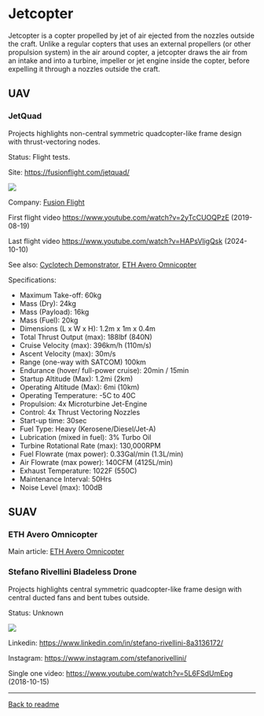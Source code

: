 Jetcopter
=========

Jetcopter is a copter propelled by jet of air ejected from the nozzles outside the craft.
Unlike a regular copters that uses an external propellers (or other propulsion system) in the air around copter,
a jetcopter draws the air from an intake and into a turbine, impeller or jet engine inside the copter,
before expelling it through a nozzles outside the craft.



## UAV



### JetQuad

Projects highlights non-central symmetric quadcopter-like frame design with thrust-vectoring nodes.

Status: Flight tests.

Site: <https://fusionflight.com/jetquad/>

![](https://i0.wp.com/fusionflight.com/wp-content/uploads/2025/05/jetquad-takeoff.jpg?w=1280&ssl=1)

Company: [Fusion Flight](Company.md#fusion-flight)

First flight video <https://www.youtube.com/watch?v=2yTcCUOQPzE> (2019-08-19)

Last flight video <https://www.youtube.com/watch?v=HAPsVligQsk> (2024-10-10)

See also: [Cyclotech Demonstrator](Cyclocopter.md#cyclotech-technology-demonstrator), [ETH Avero Omnicopter](Omnicopter.md#eth-avero-omnicopter)

Specifications:
- Maximum Take-off: 60kg
- Mass (Dry): 24kg
- Mass (Payload): 16kg
- Mass (Fuel): 20kg
- Dimensions (L x W x H): 1.2m x 1m x 0.4m
- Total Thrust Output (max): 188lbf (840N)
- Cruise Velocity (max): 396km/h (110m/s)
- Ascent Velocity (max): 30m/s
- Range (one-way with SATCOM) 100km
- Endurance (hover/ full-power cruise): 20min / 15min
- Startup Altitude (Max): 1.2mi (2km)
- Operating Altitude (Max): 6mi (10km)
- Operating Temperature: -5C to 40C
- Propulsion: 4x Microturbine Jet-Engine
- Control: 4x Thrust Vectoring Nozzles
- Start-up time: 30sec
- Fuel Type: Heavy (Kerosene/Diesel/Jet-A)
- Lubrication (mixed in fuel): 3% Turbo Oil
- Turbine Rotational Rate (max): 130,000RPM
- Fuel Flowrate (max power): 0.33Gal/min (1.3L/min)
- Air Flowrate (max power): 140CFM (4125L/min)
- Exhaust Temperature: 1022F (550C)
- Maintenance Interval: 50Hrs
- Noise Level (max): 100dB



## SUAV



### ETH Avero Omnicopter

Main article: [ETH Avero Omnicopter](Omnicopter.md#eth-avero-omnicopter)



### Stefano Rivellini Bladeless Drone

Projects highlights central symmetric quadcopter-like frame design with central ducted fans and bent tubes outside.

Status: Unknown

![](https://img.youtube.com/vi/5L6FSdUmEpg/0.jpg)

Linkedin: <https://www.linkedin.com/in/stefano-rivellini-8a3136172/>

Instagram: <https://www.instagram.com/stefanorivellini/>

Single one video: <https://www.youtube.com/watch?v=5L6FSdUmEpg> (2018-10-15)



---
[Back to readme](readme.md)